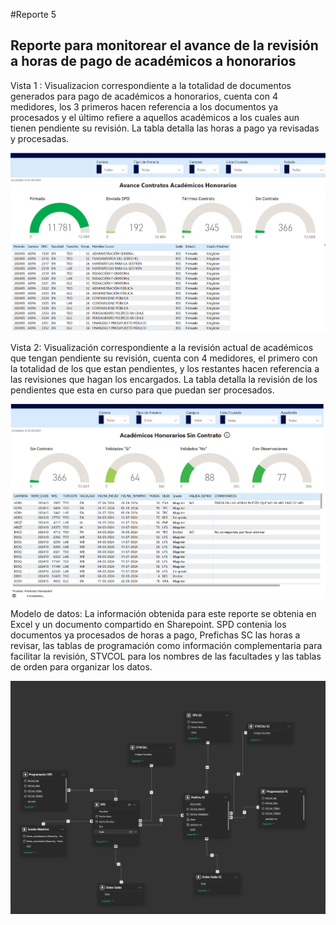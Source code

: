 #Reporte 5

## Reporte para monitorear el avance de la revisión a horas de pago de académicos a honorarios

Vista 1 : Visualizacion correspondiente a la totalidad de documentos generados para pago de académicos a honorarios, cuenta con 4 medidores, los 3 primeros hacen referencia a los documentos ya procesados y el último refiere a aquellos académicos a los cuales aun tienen pendiente su revisión. La tabla detalla las horas a pago ya revisadas y procesadas.

![alt text](image.png)

Vista 2: Visualización correspondiente a la revisión actual de académicos que tengan pendiente su revisión, cuenta con 4 medidores, el primero con la totalidad de los que estan pendientes, y los restantes hacen referencia a las revisiones que hagan los encargados. La tabla detalla la revisión de los pendientes que esta en curso para que puedan ser procesados.

![alt text](image-1.png)

Modelo de datos: La información obtenida para este reporte se obtenia en Excel y un documento compartido en Sharepoint. SPD contenia los documentos ya procesados de horas a pago, Prefichas SC las horas a revisar, las tablas de programación como información complementaria para facilitar la revisión, STVCOL para los nombres de las facultades y las tablas de orden para organizar los datos.

![alt text](image-2.png)